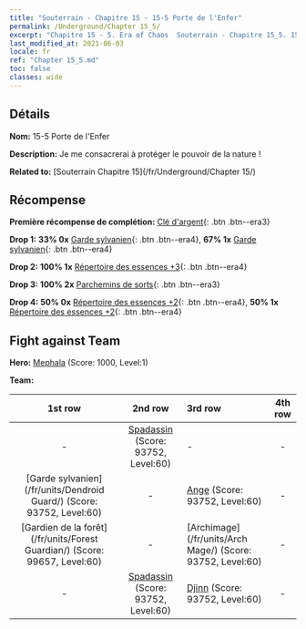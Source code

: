 ```yaml
---
title: "Souterrain - Chapitre 15 - 15-5 Porte de l'Enfer"
permalink: /Underground/Chapter 15_5/
excerpt: "Chapitre 15 - 5. Era of Chaos  Souterrain - Chapitre 15_5. 15-5 Porte de l'Enfer"
last_modified_at: 2021-06-03
locale: fr
ref: "Chapter 15_5.md"
toc: false
classes: wide
---
```


## Détails

 **Nom:** 15-5 Porte de l'Enfer

 **Description:** Je me consacrerai à protéger le pouvoir de la nature !

 **Related to:** [Souterrain Chapitre 15](/fr/Underground/Chapter 15/)

## Récompense

 **Première récompense de complétion:** [Clé d'argent](/ItemsFR/con_693/){: .btn .btn--era3}

 **Drop 1:** **33% 0x** [Garde sylvanien](/ItemsFR/unt_203/){: .btn .btn--era4}, **67% 1x** [Garde sylvanien](/ItemsFR/unt_203/){: .btn .btn--era4}

 **Drop 2:** **100% 1x** [Répertoire des essences +3](/ItemsFR/mat_60/){: .btn .btn--era4}

 **Drop 3:** **100% 2x** [Parchemins de sorts](/ItemsFR/con_694/){: .btn .btn--era3}

 **Drop 4:** **50% 0x** [Répertoire des essences +2](/ItemsFR/mat_53/){: .btn .btn--era4}, **50% 1x** [Répertoire des essences +2](/ItemsFR/mat_53/){: .btn .btn--era4}


## Fight against Team
 **Hero:** [Mephala](/fr/heroes/Mephala/) (Score: 1000, Level:1)

 **Team:**


  | 1st row | 2nd row | 3rd row | 4th row |
  |:----:|:----:|:----|:----:|
  | - | [Spadassin](/fr/units/Swordsman/) (Score: 93752, Level:60)  | - | - |
  | [Garde sylvanien](/fr/units/Dendroid Guard/) (Score: 93752, Level:60)  | - | [Ange](/fr/units/Angel/) (Score: 93752, Level:60)  | - |
  | [Gardien de la forêt](/fr/units/Forest Guardian/) (Score: 99657, Level:60)  | - | [Archimage](/fr/units/Arch Mage/) (Score: 93752, Level:60)  | - |
  | - | [Spadassin](/fr/units/Swordsman/) (Score: 93752, Level:60)  | [Djinn](/fr/units/Genie/) (Score: 93752, Level:60)  | - |


